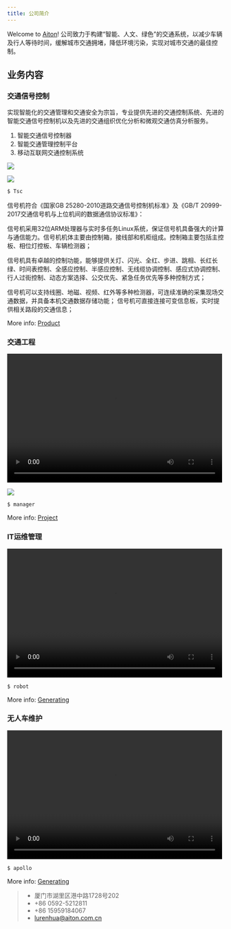 ```yaml
---
title: 公司简介
---
```

Welcome to [Aiton](https://www.aiton.com.cn/)! 公司致力于构建“智能、人文、绿色”的交通系统，以减少车辆及行人等待时间，缓解城市交通拥堵，降低环境污染，实现对城市交通的最佳控制。

## 业务内容

### 交通信号控制

实现智能化的交通管理和交通安全为宗旨，专业提供先进的交通控制系统、先进的智能交通信号控制机以及先进的交通组织优化分析和微观交通仿真分析服务。

1.  智能交通信号控制器
2.  智能交通管理控制平台
3.  移动互联网交通控制系统

![](https://minio2.xaiton.uk/aiton/road.jpeg)

![](https://minio2.xaiton.uk/aiton/tsc.jpeg)

 

``` bash
$ Tsc
```

信号机符合《国家GB 25280-2010道路交通信号控制机标准》及《GB/T 20999-2017交通信号机与上位机间的数据通信协议标准》： 

信号机采用32位ARM处理器与实时多任务Linux系统，保证信号机具备强大的计算与通信能力。信号机机体主要由控制箱，接线部和机柜组成。控制箱主要包括主控板、相位灯控板、车辆检测器； 

信号机具有卓越的控制功能，能够提供关灯、闪光、全红、步进、跳相、长红长绿、时间表控制、全感应控制、半感应控制、无线缆协调控制、感应式协调控制、行人过街控制、动态方案选择、公交优先、紧急任务优先等多种控制方式； 

信号机可以支持线圈、地磁、视频、红外等多种检测器，可连续准确的采集现场交通数据，并具备本机交通数据存储功能； 信号机可直接连接可变信息板，实时提供相关路段的交通信息；

More info: [Product](#)

### 交通工程

<video src="https://pestscontrol.oss-cn-hangzhou.aliyuncs.com/document/lidar.mp4" controls="controls" width="500" height="300">您的浏览器不支持播放该视频！</video>

![](https://minio2.xaiton.uk/aiton/sh1.jpg)

``` bash
$ manager
```

More info: [Project](#)

### IT运维管理

<video src="https://pestscontrol.oss-cn-hangzhou.aliyuncs.com/document/%E6%9C%BA%E5%99%A8%E4%BA%BA%E8%BF%90%E7%BB%B4.mov" controls="controls" width="500" height="300">您的浏览器不支持播放该视频！</video>

``` bash
$ robot
```

More info: [Generating](https://www.aiton.com.cn)

### 无人车维护

<video src="https://minio2.xaiton.uk/aiton/apollo.mov" controls="controls" width="500" height="300">您的浏览器不支持播放该视频！</video>

``` bash
$ apollo
```

More info: [Generating](https://www.aiton.com.cn)



> - 厦门市湖里区港中路1728号202
> -  +86 0592-5212811
> -  +86 15959184067
> - lurenhua@aiton.com.cn


